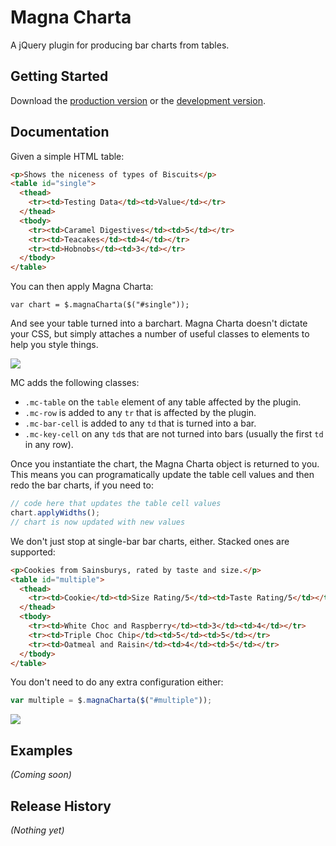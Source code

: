# Magna Charta

A jQuery plugin for producing bar charts from tables.

## Getting Started
Download the [production version][min] or the [development version][max].

[min]: https://raw.github.com/alphagov/magna-charta/master/dist/magna-charta.min.js
[max]: https://raw.github.com/alphagov/magna-charta/master/dist/magna-charta.js

## Documentation

Given a simple HTML table:

```html
<p>Shows the niceness of types of Biscuits</p>
<table id="single">
  <thead>
    <tr><td>Testing Data</td><td>Value</td></tr>
  </thead>
  <tbody>
    <tr><td>Caramel Digestives</td><td>5</td></tr>
    <tr><td>Teacakes</td><td>4</td></tr>
    <tr><td>Hobnobs</td><td>3</td></tr>
  </tbody>
</table>
```

You can then apply Magna Charta:

```
var chart = $.magnaCharta($("#single"));
```

And see your table turned into a barchart. Magna Charta doesn't dictate your CSS, but simply attaches a number of useful classes to elements to help you style things.

![](http://cl.ly/image/3u460N2b382i/Screen%20Shot%202012-11-09%20at%2012.03.15.png)

MC adds the following classes:

- `.mc-table` on the `table` element of any table affected by the plugin.
- `.mc-row` is added to any `tr` that is affected by the plugin.
- `.mc-bar-cell` is added to any `td` that is turned into a bar.
- `.mc-key-cell` on any `td`s that are not turned into bars (usually the first `td` in any row).

Once you instantiate the chart, the Magna Charta object is returned to you. This means you can programatically update the table cell values and then redo the bar charts, if you need to:

```javascript
// code here that updates the table cell values
chart.applyWidths();
// chart is now updated with new values
```

We don't just stop at single-bar bar charts, either. Stacked ones are supported:

```html
<p>Cookies from Sainsburys, rated by taste and size.</p>
<table id="multiple">
  <thead>
    <tr><td>Cookie</td><td>Size Rating/5</td><td>Taste Rating/5</td></tr>
  </thead>
  <tbody>
    <tr><td>White Choc and Raspberry</td><td>3</td><td>4</td></tr>
    <tr><td>Triple Choc Chip</td><td>5</td><td>5</td></tr>
    <tr><td>Oatmeal and Raisin</td><td>4</td><td>5</td></tr>
  </tbody>
</table>
```

You don't need to do any extra configuration either:

```javascript
var multiple = $.magnaCharta($("#multiple"));
```

![](http://cl.ly/image/2h061H2V3n35/Screen%20Shot%202012-11-09%20at%2012.26.03.png)






## Examples
_(Coming soon)_

## Release History
_(Nothing yet)_
